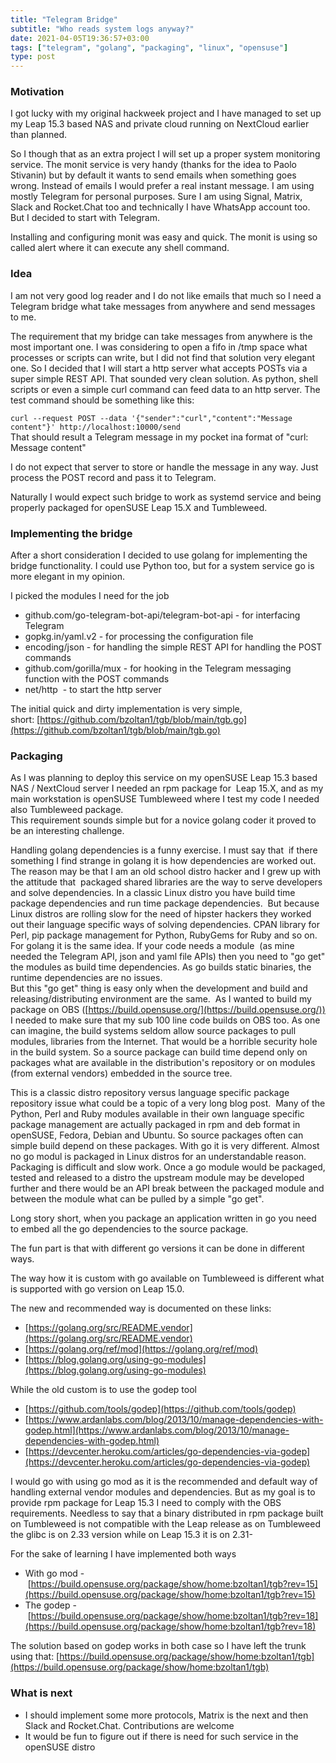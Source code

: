 ```yaml
---
title: "Telegram Bridge"
subtitle: "Who reads system logs anyway?"
date: 2021-04-05T19:36:57+03:00
tags: ["telegram", "golang", "packaging", "linux", "opensuse"]
type: post
---
```


### Motivation

I got lucky with my original hackweek project and I have managed to set up my Leap 15.3 based NAS and private cloud running on NextCloud earlier than planned.

So I though that as an extra project I will set up a proper system monitoring service. The monit service is very handy (thanks for the idea to Paolo Stivanin) but by default it wants to send emails when something goes wrong. Instead of emails I would prefer a real instant message. I am using mostly Telegram for personal purposes. Sure I am using Signal, Matrix, Slack and Rocket.Chat too and technically I have WhatsApp account too. But I decided to start with Telegram.

Installing and configuring monit was easy and quick. The monit is using so called alert where it can execute any shell command.

### Idea

I am not very good log reader and I do not like emails that much so I need a Telegram bridge what take messages from anywhere and send messages to me. 

The requirement that my bridge can take messages from anywhere is the most important one. I was considering to open a fifo in /tmp space what processes or scripts can write, but I did not find that solution very elegant one. So I decided that I will start a http server what accepts POSTs via a super simple REST API. That sounded very clean solution. As python, shell scripts or even a simple curl command can feed data to an http server. The test command should be something like this:

`curl --request POST --data '{"sender":"curl","content":"Message content"}' http://localhost:10000/send`  
That should result a Telegram message in my pocket ina format of "curl: Message content"

I do not expect that server to store or handle the message in any way. Just process the POST record and pass it to Telegram.

Naturally I would expect such bridge to work as systemd service and being properly packaged for openSUSE Leap 15.X and Tumbleweed.

### Implementing the bridge

After a short consideration I decided to use golang for implementing the bridge functionality. I could use Python too, but for a system service go is more elegant in my opinion.

I picked the modules I need for the job

*   github.com/go-telegram-bot-api/telegram-bot-api - for interfacing Telegram
*   gopkg.in/yaml.v2 - for processing the configuration file
*   encoding/json - for handling the simple REST API for handling the POST commands
*   github.com/gorilla/mux - for hooking in the Telegram messaging function with the POST commands
*   net/http  - to start the http server

The initial quick and dirty implementation is very simple, short: [https://github.com/bzoltan1/tgb/blob/main/tgb.go](https://github.com/bzoltan1/tgb/blob/main/tgb.go)

### Packaging

As I was planning to deploy this service on my openSUSE Leap 15.3 based NAS / NextCloud server I needed an rpm package for  Leap 15.X, and as my main workstation is openSUSE Tumbleweed where I test my code I needed also Tumbleweed package.  
This requirement sounds simple but for a novice golang coder it proved to be an interesting challenge.

Handling golang dependencies is a funny exercise. I must say that  if there something I find strange in golang it is how dependencies are worked out. The reason may be that I am an old school distro hacker and I grew up with the attitude that  packaged shared libraries are the way to serve developers and solve dependencies. In a classic Linux distro you have build time package dependencies and run time package dependencies.  But because Linux distros are rolling slow for the need of hipster hackers they worked out their language specific ways of solving dependencies. CPAN library for Perl, pip package management for Python, RubyGems for Ruby and so on. For golang it is the same idea. If your code needs a module  (as mine needed the Telegram API, json and yaml file APIs) then you need to "go get" the modules as build time dependencies. As go builds static binaries, the runtime dependencies are no issues.  
But this "go get" thing is easy only when the development and build and releasing/distributing environment are the same.  As I wanted to build my package on OBS ([https://build.opensuse.org/](https://build.opensuse.org/)) I needed to make sure that my sub 100 line code builds on OBS too. As one can imagine, the build systems seldom allow source packages to pull modules, libraries from the Internet. That would be a horrible security hole in the build system. So a source package can build time depend only on packages what are available in the distribution's repository or on modules (from external vendors) embedded in the source tree.

This is a classic distro repository versus language specific package repository issue what could be a topic of a very long blog post.  Many of the Python, Perl and Ruby modules available in their own language specific package management are actually packaged in rpm and deb format in openSUSE, Fedora, Debian and Ubuntu. So source packages often can simple build depend on these packages. With go it is very different. Almost no go modul is packaged in Linux distros for an understandable reason. Packaging is difficult and slow work. Once a go module would be packaged, tested and released to a distro the upstream module may be developed further and there would be an API break between the packaged module and between the module what can be pulled by a simple "go get".

Long story short, when you package an application written in go you need to embed all the go dependencies to the source package.

The fun part is that with different go versions it can be done in different ways.

The way how it is custom with go available on Tumbleweed is different what is supported with go version on Leap 15.0.

The new and recommended way is documented on these links:

*   [https://golang.org/src/README.vendor](https://golang.org/src/README.vendor)
*   [https://golang.org/ref/mod](https://golang.org/ref/mod)
*   [https://blog.golang.org/using-go-modules](https://blog.golang.org/using-go-modules)

While the old custom is to use the godep tool

*   [https://github.com/tools/godep](https://github.com/tools/godep)
*   [https://www.ardanlabs.com/blog/2013/10/manage-dependencies-with-godep.html](https://www.ardanlabs.com/blog/2013/10/manage-dependencies-with-godep.html)
*   [https://devcenter.heroku.com/articles/go-dependencies-via-godep](https://devcenter.heroku.com/articles/go-dependencies-via-godep)

I would go with using go mod as it is the recommended and default way of handling external vendor modules and dependencies. But as my goal is to provide rpm package for Leap 15.3 I need to comply with the OBS requirements. Needless to say that a binary distributed in rpm package built on Tumbleweed is not compatible with the Leap release as on Tumbleweed the glibc is on 2.33 version while on Leap 15.3 it is on 2.31-

For the sake of learning I have implemented both ways

*   With go mod - [https://build.opensuse.org/package/show/home:bzoltan1/tgb?rev=15](https://build.opensuse.org/package/show/home:bzoltan1/tgb?rev=15)
*   The godep - [https://build.opensuse.org/package/show/home:bzoltan1/tgb?rev=18](https://build.opensuse.org/package/show/home:bzoltan1/tgb?rev=18)

The solution based on godep works in both case so I have left the trunk using that: [https://build.opensuse.org/package/show/home:bzoltan1/tgb](https://build.opensuse.org/package/show/home:bzoltan1/tgb)

### What is next

*   I should implement some more protocols, Matrix is the next and then Slack and Rocket.Chat. Contributions are welcome
*   It would be fun to figure out if there is need for such service in the openSUSE distro
